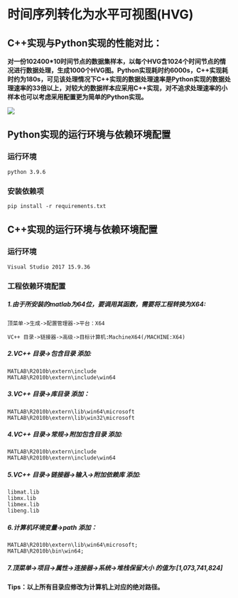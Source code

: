 # 时间序列转化为水平可视图(HVG)



## C++实现与Python实现的性能对比：

**对一份102400*10时间节点的数据集样本，以每个HVG含1024个时间节点的情况进行数据处理，生成1000个HVG图。Python实现耗时约6000s，C++实现耗时约为180s，可见该处理情况下C++实现的数据处理速率是Python实现的数据处理速率的33倍以上，对较大的数据样本应采用C++实现，对不追求处理速率的小样本也可以考虑采用配置更为简单的Python实现。**

<a href="https://sm.ms/image/hoQ16VkYbpmcAXw" target="_blank"><img src="https://s2.loli.net/2022/01/05/hoQ16VkYbpmcAXw.jpg" ></a>



## Python实现的运行环境与依赖环境配置

### 运行环境

```
python 3.9.6
```



### 安装依赖项

```
pip install -r requirements.txt
```



## C++实现的运行环境与依赖环境配置

### 运行环境

```
Visual Studio 2017 15.9.36
```



### 工程依赖环境配置

##### 1.由于所安装的matlab为64位，要调用其函数，需要将工程转换为X64:

```
顶菜单->生成->配置管理器->平台：X64 
```

```
VC++ 目录->链接器->高级->目标计算机:MachineX64(/MACHINE:X64)
```

##### 2.VC++ 目录->包含目录 添加: 

```
MATLAB\R2010b\extern\include  
MATLAB\R2010b\extern\include\win64  
```

##### 3.VC++ 目录->库目录 添加：

```
MATLAB\R2010b\extern\lib\win64\microsoft  
MATLAB\R2010b\extern\lib\win32\microsoft  
```

##### 4.VC++ 目录->常规->附加包含目录 添加: 

```
MATLAB\R2010b\extern\include  
MATLAB\R2010b\extern\include\win64  
```

##### 5.VC++ 目录->链接器->输入->附加依赖库 添加:

```
libmat.lib  
libmx.lib  
libmex.lib  
libeng.lib  
```

##### 6.计算机环境变量->path 添加： 

```
MATLAB\R2010b\extern\lib\win64\microsoft;  
MATLAB\R2010b\bin\win64;  
```

##### 7.顶菜单->项目->属性->连接器->系统->堆栈保留大小 的值为:[1,073,741,824]

**Tips：以上所有目录应修改为计算机上对应的绝对路径。**

